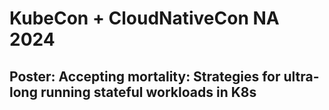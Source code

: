 # KubeCon + CloudNativeCon NA 2024

## Poster: Accepting mortality: Strategies for ultra-long running stateful workloads in K8s